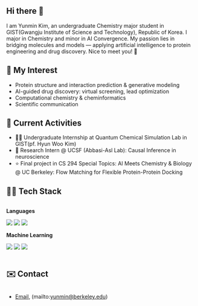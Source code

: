 ## Hi there 👋
I am Yunmin Kim, an undergraduate Chemistry major student in GIST(Gwangju Institute of Science and Technology), Republic of Korea.
I major in Chemistry and minor in AI Convergence. My passion lies in bridging molecules and models — applying artificial intelligence to protein engineering and drug discovery.
Nice to meet you! 🐥
<!--
**yunmin12/yunmin12** is a ✨ _special_ ✨ repository because its `README.md` (this file) appears on your GitHub profile.

Here are some ideas to get you started:

- 🔭 I’m currently working on ...
- 🌱 I’m currently learning ...
- 👯 I’m looking to collaborate on ...
- 🤔 I’m looking for help with ...
- 💬 Ask me about ...
- 📫 How to reach me: ...
- 😄 Pronouns: ...
- ⚡ Fun fact: ...
-->

## 🔭 My Interest
- Protein structure and interaction prediction & generative modeling
- AI-guided drug discovery: virtual screening, lead optimization
- Computational chemistry & cheminformatics
- Scientific communication

## 🔬 Current Activities
- 👩‍🔬 Undergraduate Internship at Quantum Chemical Simulation Lab in GIST(pf. Hyun Woo Kim)
- 🧠 Research Intern @ UCSF (Abbasi-Asl Lab): Causal Inference in neuroscience
- ⭐️ Final project in CS 294 Special Topics: AI Meets Chemistry & Biology @ UC Berkeley: Flow Matching for Flexible Protein-Protein Docking

## 🧑‍💻 Tech Stack
<div style="display:flex; flex-direction:column; align-items:flex-start;">
    <!-- Languages -->
    <p><strong>Languages</strong></p>
    <div>
        <img src="https://img.shields.io/badge/python-3776AB?style=flat-square&logo=python&logoColor=white">
        <img src="https://img.shields.io/badge/C-00599C?style=for-the-badge&logo=c&logoColor=white"> 
        <img src="https://img.shields.io/badge/C%2B%2B-00599C?style=for-the-badge&logo=c%2B%2B&logoColor=white"> 
    </div>    
    <!-- Frontend and Database -->
<!--     <p><strong>Frontend and Database</strong></p>
    <div>
        <img src="https://img.shields.io/badge/html5-E34F26?style=flat-square&logo=html5&logoColor=white"> 
        <img src="https://img.shields.io/badge/css-1572B6?style=flat-square&logo=css3&logoColor=white"> 
        <img src="https://img.shields.io/badge/javascript-F7DF1E?style=flat-square&logo=javascript&logoColor=black"> 
        <img src="https://img.shields.io/badge/React-20232A?style=for-the-badge&logo=react&logoColor=61DAFB">
        <img src="https://img.shields.io/badge/styled--components-DB7093?style=for-the-badge&logo=styled-components&logoColor=white">
        <img src="https://img.shields.io/badge/React_Router-CA4245?style=for-the-badge&logo=react-router&logoColor=white">
        <img src="https://img.shields.io/badge/firebase-FFCA28?style=for-the-badge&logo=firebase&logoColor=white">
    </div> -->
    <!-- Machine Learning -->
    <p><strong>Machine Learning</strong></p>
    <div>
        <img src="https://img.shields.io/badge/PyTorch-%23EE4C2C.svg?style=for-the-badge&logo=PyTorch&logoColor=white">
        <img src="https://img.shields.io/badge/numpy-%23013243.svg?style=for-the-badge&logo=numpy&logoColor=white">
        <img src="https://img.shields.io/badge/pandas-%23150458.svg?style=for-the-badge&logo=pandas&logoColor=white">
</div><br>

## ✉️ Contact

- [Email](mailto:yunmin_kim@gm.gist.ac.kr), (mailto:yunmin@berkeley.edu)
